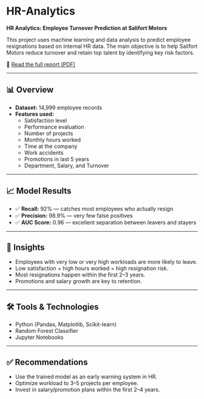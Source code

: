 # HR-Analytics

**HR Analytics: Employee Turnover Prediction at Salifort Motors**

This project uses machine learning and data analysis to predict employee resignations based on internal HR data. The main objective is to help Salifort Motors reduce turnover and retain top talent by identifying key risk factors.

📄 [Read the full report (PDF)](report/Hr_Analytics_Job_Prediction.pdf)

---

## 📊 Overview

- **Dataset:** 14,999 employee records
- **Features used:**
  - Satisfaction level
  - Performance evaluation
  - Number of projects
  - Monthly hours worked
  - Time at the company
  - Work accidents
  - Promotions in last 5 years
  - Department, Salary, and Turnover

---

## 📈 Model Results

- ✅ **Recall:** 92% — catches most employees who actually resign
- ✅ **Precision:** 98.9% — very few false positives
- ✅ **AUC Score:** 0.96 — excellent separation between leavers and stayers

---

## 🧠 Insights

- Employees with very low or very high workloads are more likely to leave.
- Low satisfaction + high hours worked = high resignation risk.
- Most resignations happen within the first 2–3 years.
- Promotions and salary growth are key to retention.

---

## 🛠️ Tools & Technologies

- Python (Pandas, Matplotlib, Scikit-learn)
- Random Forest Classifier
- Jupyter Notebooks

---

## ✅ Recommendations

- Use the trained model as an early warning system in HR.
- Optimize workload to 3–5 projects per employee.
- Invest in salary/promotion plans within the first 2–4 years.
